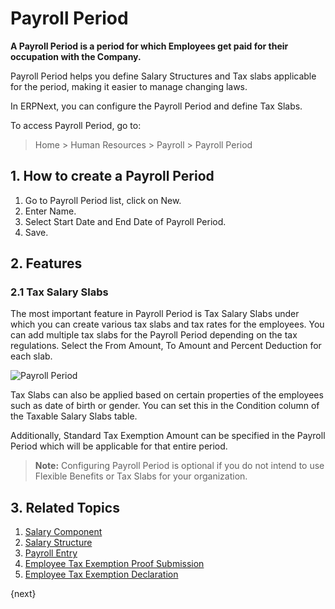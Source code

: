 <!-- add-breadcrumbs -->

# Payroll Period

**A Payroll Period is a period for which Employees get paid for their occupation with the Company.** 

Payroll Period helps you define Salary Structures and Tax slabs applicable for the period, making it easier to manage changing laws.


In ERPNext, you can configure the Payroll Period and define Tax Slabs.

To access Payroll Period, go to:

> Home > Human Resources > Payroll > Payroll Period 

## 1. How to create a Payroll Period

1. Go to Payroll Period list, click on New.
1. Enter Name.
1. Select Start Date and End Date of Payroll Period.
1. Save.


## 2. Features

### 2.1 Tax Salary Slabs

The most important feature in Payroll Period is Tax Salary Slabs under which you can create various tax slabs and tax rates for the employees. You can add multiple tax slabs for the Payroll Period depending on the tax regulations. Select the From Amount, To Amount and Percent Deduction for each slab. 


<img class="screenshot" alt="Payroll Period" src="/docs/assets/img/human-resources/payroll-period.png">

 Tax Slabs can also be applied based on certain properties of the employees such as date of birth or gender. You can set this in the Condition column of the Taxable Salary Slabs table.

Additionally, Standard Tax Exemption Amount can be specified in the Payroll Period which will be applicable for that entire period. 

> **Note:** Configuring Payroll Period is optional if you do not intend to use Flexible Benefits or Tax Slabs for your organization.


## 3. Related Topics

1. [Salary Component](/docs/user/manual/en/human-resources/salary-component)
1. [Salary Structure](/docs/user/manual/en/human-resources/salary-structure)
1. [Payroll Entry](/docs/user/manual/en/human-resources/payroll-entry)
1. [Employee Tax Exemption Proof Submission](/docs/user/manual/en/human-resources/employee-tax-exemption-proof-submission)
1. [Employee Tax Exemption Declaration](/docs/user/manual/en/human-resources/employee-tax-exemption-declaration) 

{next}
